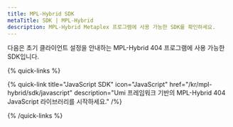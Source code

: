 ```yaml
---
title: MPL-Hybrid SDK
metaTitle: SDK | MPL-Hybrid
description: MPL-Hybrid Metaplex 프로그램에 사용 가능한 SDK를 확인하세요.
---
```


다음은 초기 클라이언트 설정을 안내하는 MPL-Hybrid 404 프로그램에 사용 가능한 SDK입니다.

{% quick-links %}

{% quick-link title="JavaScript SDK" icon="JavaScript" href="/kr/mpl-hybrid/sdk/javascript" description="Umi 프레임워크 기반의 MPL-Hybrid 404 JavaScript 라이브러리를 시작하세요." /%}

{% /quick-links %}

